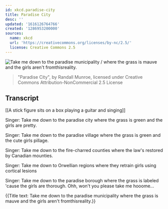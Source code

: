 ```yaml
---
id: xkcd.paradise-city
title: Paradise City
desc: ''
updated: '1616126764766'
created: '1286953200000'
sources:
  name: xkcd
  url: 'https://creativecommons.org/licenses/by-nc/2.5/'
  license: Creative Commons 2.5
---
```

![Take me down to the paradise municipality / where the grass is mauve and the girls aren't fromthisreality.](https://imgs.xkcd.com/comics/paradise_city.png)
> "Paradise City", by Randall Munroe, licensed under Creative Commons Attribution-NonCommercial 2.5 License

## Transcript
[[A stick figure sits on a box playing a guitar and singing]]

Singer: Take me down to the paradise city where the grass is green and the girls are pretty.

Singer: Take me down to the paradise village where the grass is green and the cute girls pillage.

Singer: Take me down to the fire-charred counties where the law's restored by Canadian mounties.

Singer: Take me down to Orwellian regions where they retrain girls using cortical lesions

Singer: Take me down to the paradise borough where the grass is labeled 'cause the girls are thorough. Ohh, won't you please take me hooome...

{{Title text: Take me down to the paradise municipality 
 where the grass is mauve and the girls aren't fromthisreality.}}
